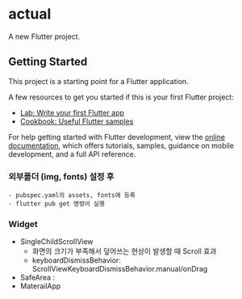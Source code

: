 # actual

A new Flutter project.

## Getting Started

This project is a starting point for a Flutter application.

A few resources to get you started if this is your first Flutter project:

- [Lab: Write your first Flutter app](https://docs.flutter.dev/get-started/codelab)
- [Cookbook: Useful Flutter samples](https://docs.flutter.dev/cookbook)

For help getting started with Flutter development, view the
[online documentation](https://docs.flutter.dev/), which offers tutorials,
samples, guidance on mobile development, and a full API reference.


### 외부폴더 (img, fonts) 설정 후
    - pubspec.yaml의 assets, fonts에 등록
    - flutter pub get 명령어 실행

### Widget
* SingleChildScrollView
    * 화면의 크기가 부족해서 덮어쓰는 현상이 발생할 때 Scroll 효과
    * keyboardDismissBehavior: ScrollViewKeyboardDismissBehavior.manual/onDrag
* SafeArea
    : 
* MaterailApp
